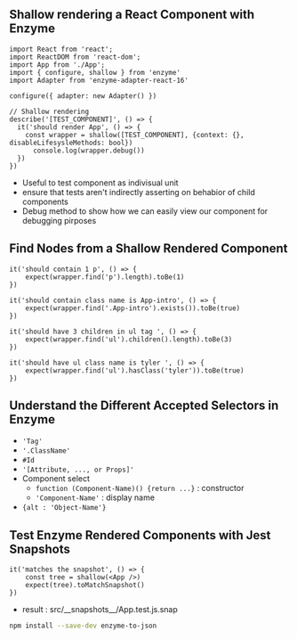 ## Shallow rendering a React Component with Enzyme

```react
import React from 'react';
import ReactDOM from 'react-dom';
import App from './App';
import { configure, shallow } from 'enzyme'
import Adapter from 'enzyme-adapter-react-16'

configure({ adapter: new Adapter() })

// Shallow rendering
describe('[TEST_COMPONENT]', () => {
  it('should render App', () => {
    const wrapper = shallow([TEST_COMPONENT], {context: {}, disableLifesysleMethods: bool})
      console.log(wrapper.debug())
  })
})
```

- Useful to test component as indivisual unit
- ensure that tests aren't indirectly asserting on behabior of child components
- Debug method to show how we can easily view our component for debugging pirposes



## Find Nodes from a Shallow Rendered Component

```react
it('should contain 1 p', () => {
    expect(wrapper.find('p').length).toBe(1)
})

it('should contain class name is App-intro', () => {
    expect(wrapper.find('.App-intro').exists()).toBe(true)
})

it('should have 3 children in ul tag ', () => {
    expect(wrapper.find('ul').children().length).toBe(3)
})

it('should have ul class name is tyler ', () => {
    expect(wrapper.find('ul').hasClass('tyler')).toBe(true)
})
```



## Understand the Different Accepted Selectors in Enzyme

- `'Tag'`
- `'.ClassName'`
- `#Id`
- `'[Attribute, ..., or Props]'`
- Component select
  - `function (Component-Name)() {return ...}` : constructor
  - `'Component-Name'` : display name
- `{alt : 'Object-Name'}`



## Test Enzyme Rendered Components with Jest Snapshots

```react
it('matches the snapshot', () => {
    const tree = shallow(<App />)
    expect(tree).toMatchSnapshot()
})
```

- result : src/\_\_snapshots\_\_/App.test.js.snap

```bash
npm install --save-dev enzyme-to-json
```

